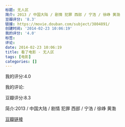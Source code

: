 ```yaml
---
标题: 无人区
简介: 2013 / 中国大陆 / 剧情 犯罪 西部 / 宁浩 / 徐峥 黄渤
豆瓣评分: '8.3'
链接: https://movie.douban.com/subject/3804891/
创建时间: '2014-02-23 10:06:19'
我的评分: '4.0'
标签:
评论:
date: 2014-02-23 10:06:19
title: 看了电影 - 无人区
tags: [电影]
categories: []
---
```


我的评分:4.0

我的评论:

豆瓣评分:8.3

简介:2013 / 中国大陆 / 剧情 犯罪 西部 / 宁浩 / 徐峥 黄渤

[豆瓣链接](https://movie.douban.com/subject/3804891/)

